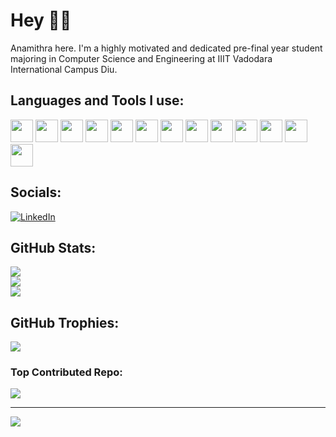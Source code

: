 # Hey 🙋‍♀️
Anamithra here. I'm a highly motivated and dedicated pre-final year student majoring in Computer Science and Engineering at IIIT Vadodara International Campus Diu.

## Languages and Tools I use:
<img style="width:36px" src="https://cdn.jsdelivr.net/gh/devicons/devicon@latest/icons/c/c-original.svg" /> <img style="width:36px" src="https://cdn.jsdelivr.net/gh/devicons/devicon@latest/icons/cplusplus/cplusplus-original.svg" /> <img style="width:36px" src="https://cdn.jsdelivr.net/gh/devicons/devicon@latest/icons/python/python-original.svg" /> <img style="width:36px" width="36px" src="https://cdn.jsdelivr.net/gh/devicons/devicon@latest/icons/html5/html5-original.svg" /> <img style="width:36px" src="https://cdn.jsdelivr.net/gh/devicons/devicon@latest/icons/css3/css3-original.svg" /> <img style="width:36px" src="https://cdn.jsdelivr.net/gh/devicons/devicon@latest/icons/javascript/javascript-original.svg" /> <img style="width:36px" src="https://cdn.jsdelivr.net/gh/devicons/devicon@latest/icons/react/react-original.svg" /> <img style="width:36px" src="https://cdn.jsdelivr.net/gh/devicons/devicon@latest/icons/nodejs/nodejs-original.svg" /> <img style="width:36px" src="https://cdn.jsdelivr.net/gh/devicons/devicon@latest/icons/mysql/mysql-original.svg" /> <img style="width:36px" src="https://cdn.jsdelivr.net/gh/devicons/devicon@latest/icons/numpy/numpy-original.svg" /> <img style="width:36px" src="https://cdn.jsdelivr.net/gh/devicons/devicon@latest/icons/pandas/pandas-original.svg" /> <img style="width:36px" src="https://cdn.jsdelivr.net/gh/devicons/devicon@latest/icons/git/git-original.svg" /> <img style="width:36px" src="https://cdn.jsdelivr.net/gh/devicons/devicon@latest/icons/vscode/vscode-original.svg" />

## Socials:
[![LinkedIn](https://img.shields.io/badge/LinkedIn-%230077B5.svg?logo=linkedin&logoColor=white)](https://linkedin.com/in/www.linkedin.com/in/anamithra-k-853b69232) 
## GitHub Stats:
   ![](https://github-readme-stats.vercel.app/api?username=anamithrak15&theme=tokyonight&hide_border=false&include_all_commits=false&count_private=false)<br/>
   ![](https://github-readme-streak-stats.herokuapp.com/?user=anamithrak15&theme=tokyonight&hide_border=false)<br/>
   ![](https://github-readme-stats.vercel.app/api/top-langs/username=anamithrak15&theme=tokyonight&hide_border=false&include_all_commits=false&count_private=false&layout=compact)

## GitHub Trophies:
![](https://github-profile-trophy.vercel.app/?username=anamithrak15&theme=tokyonight&no-frame=false&no-bg=true&margin-w=4)

### Top Contributed Repo:
![](https://github-contributor-stats.vercel.app/api?username=anamithrak15&limit=5&theme=tokyonight&combine_all_yearly_contributions=true)

---
[![](https://visitcount.itsvg.in/api?id=anamithrak15&icon=0&color=0)](https://visitcount.itsvg.in)


          
          
          
          
          

                    
                    
          
          
          
          
  

